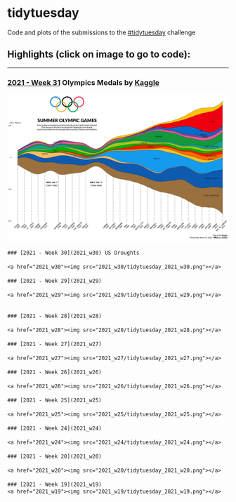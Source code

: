 # tidytuesday

Code and plots of the submissions to the [#tidytuesday](https://github.com/rfordatascience/tidytuesday) challenge 


## Highlights (click on image to go to code): <br>
___


  ### [2021 - Week 31](2021_w31) Olympics Medals by [Kaggle](https://www.kaggle.com/heesoo37/120-years-of-olympic-history-athletes-and-results)
<a href="2021_w31"><img src="2021_w31/tidytuesday_2021_w31.png"></a>
	
	### [2021 - Week 30](2021_w30) US Droughts 
	
	<a href="2021_w30"><img src="2021_w30/tidytuesday_2021_w30.png"></a>
	
	### [2021 - Week 29](2021_w29) 
	
	<a href="2021_w29"><img src="2021_w29/tidytuesday_2021_w29.png"></a>
	
	
	### [2021 - Week 28](2021_w28)
	
	<a href="2021_w28"><img src="2021_w28/tidytuesday_2021_w28.png"></a>
	
	### [2021 - Week 27](2021_w27)
	
	<a href="2021_w27"><img src="2021_w27/tidytuesday_2021_w27.png"></a>
	
	### [2021 - Week 26](2021_w26)
	
	<a href="2021_w26"><img src="2021_w26/tidytuesday_2021_w26.png"></a>
	
	### [2021 - Week 25](2021_w25)
	
	<a href="2021_w25"><img src="2021_w25/tidytuesday_2021_w25.png"></a>
	
	### [2021 - Week 24](2021_w24)
	
	<a href="2021_w24"><img src="2021_w24/tidytuesday_2021_w24.png"></a>
	
	### [2021 - Week 20](2021_w20)
	
	<a href="2021_w20"><img src="2021_w20/tidytuesday_2021_w20.png"></a>
	
	### [2021 - Week 19](2021_w19)
	<a href="2021_w19"><img src="2021_w19/tidytuesday_2021_w19.png"></a>



